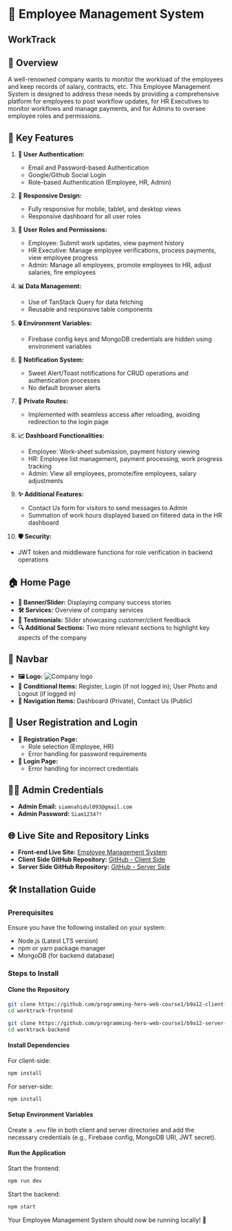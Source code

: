 # 🚀 Employee Management System  
## WorkTrack  

## 📝 Overview  
A well-renowned company wants to monitor the workload of the employees and keep records of salary, contracts, etc. This Employee Management System is designed to address these needs by providing a comprehensive platform for employees to post workflow updates, for HR Executives to monitor workflows and manage payments, and for Admins to oversee employee roles and permissions.

## 🌟 Key Features  

1. **🔐 User Authentication:**  
   - Email and Password-based Authentication  
   - Google/Github Social Login  
   - Role-based Authentication (Employee, HR, Admin)  

2. **📱 Responsive Design:**  
   - Fully responsive for mobile, tablet, and desktop views  
   - Responsive dashboard for all user roles  

3. **👥 User Roles and Permissions:**  
   - Employee: Submit work updates, view payment history  
   - HR Executive: Manage employee verifications, process payments, view employee progress  
   - Admin: Manage all employees, promote employees to HR, adjust salaries, fire employees  

4. **📊 Data Management:**  
   - Use of TanStack Query for data fetching  
   - Reusable and responsive table components  

5. **🔒 Environment Variables:**  
   - Firebase config keys and MongoDB credentials are hidden using environment variables  

6. **🔔 Notification System:**  
   - Sweet Alert/Toast notifications for CRUD operations and authentication processes  
   - No default browser alerts  

7. **🔐 Private Routes:**  
   - Implemented with seamless access after reloading, avoiding redirection to the login page  

8. **📈 Dashboard Functionalities:**  
   - Employee: Work-sheet submission, payment history viewing  
   - HR: Employee list management, payment processing, work progress tracking  
   - Admin: View all employees, promote/fire employees, salary adjustments  

9. **✨ Additional Features:**  
   - Contact Us form for visitors to send messages to Admin  
   - Summation of work hours displayed based on filtered data in the HR dashboard  

10. **🛡️ Security:**  
   - JWT token and middleware functions for role verification in backend operations  

## 🏠 Home Page  
- **📸 Banner/Slider:** Displaying company success stories  
- **🛠️ Services:** Overview of company services  
- **💬 Testimonials:** Slider showcasing customer/client feedback  
- **🔍 Additional Sections:** Two more relevant sections to highlight key aspects of the company  

## 🔗 Navbar  
- **🖼️ Logo:** ![Company logo](https://i.ibb.co/Y7wBDqY/Work-Track-2-removebg-preview.png)  
- **🔄 Conditional Items:** Register, Login (if not logged in); User Photo and Logout (if logged in)  
- **📂 Navigation Items:** Dashboard (Private), Contact Us (Public)  

## 🔑 User Registration and Login  
- **📝 Registration Page:**  
  - Role selection (Employee, HR)  
  - Error handling for password requirements  
- **🔐 Login Page:**  
  - Error handling for incorrect credentials  

## 👨‍💼 Admin Credentials  
- **Admin Email:** `siamnahidul093@gmail.com`  
- **Admin Password:** `Siam1234?!`  

## 🌐 Live Site and Repository Links  
- **Front-end Live Site:** [Employee Management System](https://worktrack-employee-management.netlify.app/)  
- **Client Side GitHub Repository:** [GitHub - Client Side](https://github.com/programming-hero-web-course1/b9a12-client-side-Nahidul-Islam-Siam)  
- **Server Side GitHub Repository:** [GitHub - Server Side](https://github.com/programming-hero-web-course1/b9a12-server-side-Nahidul-Islam-Siam)  

## 🛠️ Installation Guide  
### Prerequisites  
Ensure you have the following installed on your system:  
- Node.js (Latest LTS version)  
- npm or yarn package manager  
- MongoDB (for backend database)  

### Steps to Install  
#### Clone the Repository  
```sh  
git clone https://github.com/programming-hero-web-course1/b9a12-client-side-Nahidul-Islam-Siam.git  
cd worktrack-frontend  
```
```sh  
git clone https://github.com/programming-hero-web-course1/b9a12-server-side-Nahidul-Islam-Siam.git  
cd worktrack-backend  
```

#### Install Dependencies  
For client-side:  
```sh  
npm install  
```
For server-side:  
```sh  
npm install  
```

#### Setup Environment Variables  
Create a `.env` file in both client and server directories and add the necessary credentials (e.g., Firebase config, MongoDB URI, JWT secret).  

#### Run the Application  
Start the frontend:  
```sh  
npm run dev  
```
Start the backend:  
```sh  
npm start  
```

Your Employee Management System should now be running locally! 🚀

